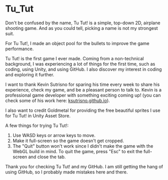 # Tu_Tut
Don't be confused by the name, Tu Tut! is a simple, top-down 2D, airplane shooting game. And as you could tell, picking a name is not my strongest suit.

For Tu Tut!, I made an object pool for the bullets to improve the game performance.

Tu Tut! is the first game I ever made. Coming from a non-technical background, I was experiencing a lot of things for the first time, such as coding, using Unity, and using GitHub. I also discover my interest in coding and exploring it further.

I want to thank Kevin Sutrisno for sparing his time every week to share his experience, check my game, and be a pleasant person to talk to. Kevin is a professional game developer with something exciting coming up! (you can check some of his work here: [ksutrisno.github.io](ksutrisno.github.io)).

I also want to credit Goldmetal for providing the free beautiful sprites I use for Tu Tut! in Unity Asset Store.

A few things for trying Tu Tut!:
1. Use WASD keys or arrow keys to move.
2. Make it full-screen so the game doesn't get cropped.
3. The "Quit" button won't work since I didn't make the game with the WebGL build in mind. To quit the game, press "Esc" to exit the full-screen and close the tab.

Thank you for checking Tu Tut! and my GitHub. I am still getting the hang of using GitHub, so I probably made mistakes here and there.
